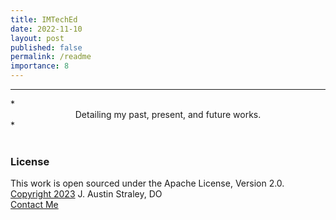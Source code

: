 ```yaml
---
title: IMTechEd
date: 2022-11-10
layout: post
published: false
permalink: /readme
importance: 8
---
```


<hr>
*<center>Detailing my past, present, and future works.</center>*
<br>
<br>

### License
This work is open sourced under the Apache License, Version 2.0. <br>
[Copyright 2023][1] J. Austin Straley, DO <br>
[Contact Me](mailto:imteched@gmail.com)<br>

[1]: /pages/disclaimer/
